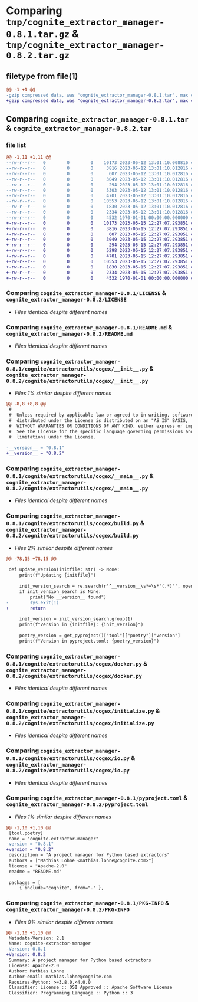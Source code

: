 # Comparing `tmp/cognite_extractor_manager-0.8.1.tar.gz` & `tmp/cognite_extractor_manager-0.8.2.tar.gz`

## filetype from file(1)

```diff
@@ -1 +1 @@
-gzip compressed data, was "cognite_extractor_manager-0.8.1.tar", max compression
+gzip compressed data, was "cognite_extractor_manager-0.8.2.tar", max compression
```

## Comparing `cognite_extractor_manager-0.8.1.tar` & `cognite_extractor_manager-0.8.2.tar`

### file list

```diff
@@ -1,11 +1,11 @@
--rw-r--r--   0        0        0    10173 2023-05-12 13:01:10.008816 cognite_extractor_manager-0.8.1/LICENSE
--rw-r--r--   0        0        0     3816 2023-05-12 13:01:10.012816 cognite_extractor_manager-0.8.1/README.md
--rw-r--r--   0        0        0      607 2023-05-12 13:01:10.012816 cognite_extractor_manager-0.8.1/cognite/extractorutils/cogex/__init__.py
--rw-r--r--   0        0        0     3049 2023-05-12 13:01:10.012816 cognite_extractor_manager-0.8.1/cognite/extractorutils/cogex/__main__.py
--rw-r--r--   0        0        0      294 2023-05-12 13:01:10.012816 cognite_extractor_manager-0.8.1/cognite/extractorutils/cogex/_common.py
--rw-r--r--   0        0        0     5303 2023-05-12 13:01:10.012816 cognite_extractor_manager-0.8.1/cognite/extractorutils/cogex/build.py
--rw-r--r--   0        0        0     4701 2023-05-12 13:01:10.012816 cognite_extractor_manager-0.8.1/cognite/extractorutils/cogex/docker.py
--rw-r--r--   0        0        0    10553 2023-05-12 13:01:10.012816 cognite_extractor_manager-0.8.1/cognite/extractorutils/cogex/initialize.py
--rw-r--r--   0        0        0     1830 2023-05-12 13:01:10.012816 cognite_extractor_manager-0.8.1/cognite/extractorutils/cogex/io.py
--rw-r--r--   0        0        0     2334 2023-05-12 13:01:10.012816 cognite_extractor_manager-0.8.1/pyproject.toml
--rw-r--r--   0        0        0     4532 1970-01-01 00:00:00.000000 cognite_extractor_manager-0.8.1/PKG-INFO
+-rw-r--r--   0        0        0    10173 2023-05-15 12:27:07.293851 cognite_extractor_manager-0.8.2/LICENSE
+-rw-r--r--   0        0        0     3816 2023-05-15 12:27:07.293851 cognite_extractor_manager-0.8.2/README.md
+-rw-r--r--   0        0        0      607 2023-05-15 12:27:07.293851 cognite_extractor_manager-0.8.2/cognite/extractorutils/cogex/__init__.py
+-rw-r--r--   0        0        0     3049 2023-05-15 12:27:07.293851 cognite_extractor_manager-0.8.2/cognite/extractorutils/cogex/__main__.py
+-rw-r--r--   0        0        0      294 2023-05-15 12:27:07.293851 cognite_extractor_manager-0.8.2/cognite/extractorutils/cogex/_common.py
+-rw-r--r--   0        0        0     5298 2023-05-15 12:27:07.293851 cognite_extractor_manager-0.8.2/cognite/extractorutils/cogex/build.py
+-rw-r--r--   0        0        0     4701 2023-05-15 12:27:07.293851 cognite_extractor_manager-0.8.2/cognite/extractorutils/cogex/docker.py
+-rw-r--r--   0        0        0    10553 2023-05-15 12:27:07.293851 cognite_extractor_manager-0.8.2/cognite/extractorutils/cogex/initialize.py
+-rw-r--r--   0        0        0     1830 2023-05-15 12:27:07.293851 cognite_extractor_manager-0.8.2/cognite/extractorutils/cogex/io.py
+-rw-r--r--   0        0        0     2334 2023-05-15 12:27:07.293851 cognite_extractor_manager-0.8.2/pyproject.toml
+-rw-r--r--   0        0        0     4532 1970-01-01 00:00:00.000000 cognite_extractor_manager-0.8.2/PKG-INFO
```

### Comparing `cognite_extractor_manager-0.8.1/LICENSE` & `cognite_extractor_manager-0.8.2/LICENSE`

 * *Files identical despite different names*

### Comparing `cognite_extractor_manager-0.8.1/README.md` & `cognite_extractor_manager-0.8.2/README.md`

 * *Files identical despite different names*

### Comparing `cognite_extractor_manager-0.8.1/cognite/extractorutils/cogex/__init__.py` & `cognite_extractor_manager-0.8.2/cognite/extractorutils/cogex/__init__.py`

 * *Files 1% similar despite different names*

```diff
@@ -8,8 +8,8 @@
 #
 #  Unless required by applicable law or agreed to in writing, software
 #  distributed under the License is distributed on an "AS IS" BASIS,
 #  WITHOUT WARRANTIES OR CONDITIONS OF ANY KIND, either express or implied.
 #  See the License for the specific language governing permissions and
 #  limitations under the License.
 
-__version__ = "0.8.1"
+__version__ = "0.8.2"
```

### Comparing `cognite_extractor_manager-0.8.1/cognite/extractorutils/cogex/__main__.py` & `cognite_extractor_manager-0.8.2/cognite/extractorutils/cogex/__main__.py`

 * *Files identical despite different names*

### Comparing `cognite_extractor_manager-0.8.1/cognite/extractorutils/cogex/build.py` & `cognite_extractor_manager-0.8.2/cognite/extractorutils/cogex/build.py`

 * *Files 2% similar despite different names*

```diff
@@ -78,15 +78,15 @@
 
 def update_version(initfile: str) -> None:
     print(f"Updating {initfile}")
 
     init_version_search = re.search(r'^__version__\s*=\s*"(.*)"', open(initfile).read(), re.M)
     if init_version_search is None:
         print("No __version__ found")
-        sys.exit(1)
+        return
 
     init_version = init_version_search.group(1)
     print(f"Version in {initfile}: {init_version}")
 
     poetry_version = get_pyproject()["tool"]["poetry"]["version"]
     print(f"Version in pyproject.toml: {poetry_version}")
```

### Comparing `cognite_extractor_manager-0.8.1/cognite/extractorutils/cogex/docker.py` & `cognite_extractor_manager-0.8.2/cognite/extractorutils/cogex/docker.py`

 * *Files identical despite different names*

### Comparing `cognite_extractor_manager-0.8.1/cognite/extractorutils/cogex/initialize.py` & `cognite_extractor_manager-0.8.2/cognite/extractorutils/cogex/initialize.py`

 * *Files identical despite different names*

### Comparing `cognite_extractor_manager-0.8.1/cognite/extractorutils/cogex/io.py` & `cognite_extractor_manager-0.8.2/cognite/extractorutils/cogex/io.py`

 * *Files identical despite different names*

### Comparing `cognite_extractor_manager-0.8.1/pyproject.toml` & `cognite_extractor_manager-0.8.2/pyproject.toml`

 * *Files 1% similar despite different names*

```diff
@@ -1,10 +1,10 @@
 [tool.poetry]
 name = "cognite-extractor-manager"
-version = "0.8.1"
+version = "0.8.2"
 description = "A project manager for Python based extractors"
 authors = ["Mathias Lohne <mathias.lohne@cognite.com>"]
 license = "Apache-2.0"
 readme = "README.md"
 
 packages = [
     { include="cognite", from="." },
```

### Comparing `cognite_extractor_manager-0.8.1/PKG-INFO` & `cognite_extractor_manager-0.8.2/PKG-INFO`

 * *Files 0% similar despite different names*

```diff
@@ -1,10 +1,10 @@
 Metadata-Version: 2.1
 Name: cognite-extractor-manager
-Version: 0.8.1
+Version: 0.8.2
 Summary: A project manager for Python based extractors
 License: Apache-2.0
 Author: Mathias Lohne
 Author-email: mathias.lohne@cognite.com
 Requires-Python: >=3.8.0,<4.0.0
 Classifier: License :: OSI Approved :: Apache Software License
 Classifier: Programming Language :: Python :: 3
```

